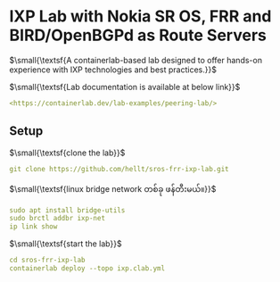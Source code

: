 # IXP Lab with Nokia SR OS, FRR and BIRD/OpenBGPd as Route Servers

$\small{\textsf{A containerlab-based lab designed to offer hands-on experience with IXP technologies and best practices.}}$

$\small{\textsf{Lab documentation is available at below link}}$
```yaml
<https://containerlab.dev/lab-examples/peering-lab/>
```
## Setup

$\small{\textsf{clone the lab}}$
```yaml
git clone https://github.com/hellt/sros-frr-ixp-lab.git
```
$\small{\textsf{linux bridge network တစ်ခု ဖန်တီးမယ်။}}$
```yaml
sudo apt install bridge-utils
sudo brctl addbr ixp-net
ip link show
```
$\small{\textsf{start the lab}}$
```yaml
cd sros-frr-ixp-lab
containerlab deploy --topo ixp.clab.yml
```
